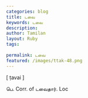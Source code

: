 ```yaml
---
categories: blog
title: டவை
keywords: டவை
description: 
author: Tamilan
layout: Ruby
tags: 
 
permalink: டவை
featured: /images/ttak-48.png
---
```

  
[ ṭavai ]  
  
பெ. Corr. of டவைதார். Loc